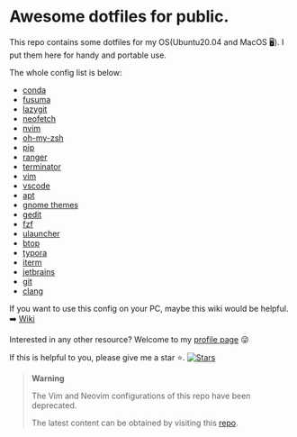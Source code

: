 # Awesome dotfiles for public.

This repo contains some dotfiles for my OS(Ubuntu20.04 and MacOS 🖥️).  I put them here for handy and portable use.

The whole config list is below:

- [conda](https://github.com/Xuer04/Awesome-dotfiles/tree/main/conda)
- [fusuma](https://github.com/Xuer04/Awesome-dotfiles/tree/main/fusuma)
- [lazygit](https://github.com/Xuer04/Awesome-dotfiles/tree/main/lazygit)
- [neofetch](https://github.com/Xuer04/Awesome-dotfiles/tree/main/neofetch)
- [nvim](https://github.com/Xuer04/Awesome-dotfiles/tree/main/nvim)
- [oh-my-zsh](https://github.com/Xuer04/Awesome-dotfiles/tree/main/oh-my-zsh)
- [pip](https://github.com/Xuer04/Awesome-dotfiles/tree/main/pip)
- [ranger](https://github.com/Xuer04/Awesome-dotfiles/tree/main/ranger)
- [terminator](https://github.com/Xuer04/Awesome-dotfiles/tree/main/terminator)
- [vim](https://github.com/Xuer04/Awesome-dotfiles/tree/main/vim)
- [vscode](https://github.com/Xuer04/Awesome-dotfiles/tree/main/vscode)
- [apt](https://github.com/Xuer04/Awesome-dotfiles/tree/main/apt)
- [gnome themes](https://github.com/Xuer04/Awesome-dotfiles/tree/main/themes)
- [gedit](https://github.com/Xuer04/Awesome-dotfiles/tree/main/gedit)
- [fzf](https://github.com/Xuer04/Awesome-dotfiles/tree/main/fzf)
- [ulauncher](https://github.com/Xuer04/Awesome-dotfiles/tree/main/ulauncher)
- [btop](https://github.com/Xuer04/Awesome-dotfiles/tree/main/btop)
- [typora](https://github.com/Xuer04/Awesome-dotfiles/tree/main/typora)
- [iterm](https://github.com/Xuer04/Awesome-dotfiles/tree/main/iterm)
- [jetbrains](https://github.com/Xuer04/Awesome-dotfiles/tree/main/jetbrains)
- [git](https://github.com/Xuer04/Awesome-dotfiles/tree/main/git)
- [clang](https://github.com/Xuer04/Awesome-dotfiles/tree/main/clang)

If you want to use this config on your PC, maybe this wiki would be helpful. ➡️ [Wiki](https://github.com/Xuer04/Awesome-dotfiles/wiki)

Interested in any other resource? Welcome to my [profile page](https://github.com/Xuer04) 😜

If this is helpful to you, please give me a star ⭐.
[![Stars](https://img.shields.io/github/stars/Xuer04/Awesome-dotfiles.svg?label=Stars&style=social)](https://github.com/Xuer04/Awesome-dotfiles)

> **Warning**
>
> The Vim and Neovim configurations of this repo have been deprecated.
>
> The latest content can be obtained by visiting this [repo](https://github.com/Xuer04/Awesome-neovim).

